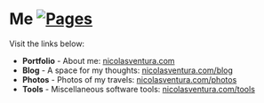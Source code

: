 # Me [![Pages](https://github.com/nicfv/Me/actions/workflows/pages.yml/badge.svg)](https://github.com/nicfv/Me/actions/workflows/pages.yml)

Visit the links below:

- **Portfolio** - About me: [nicolasventura.com](https://nicolasventura.com/)
- **Blog** - A space for my thoughts: [nicolasventura.com/blog](https://nicolasventura.com/blog/)
- **Photos** - Photos of my travels: [nicolasventura.com/photos](https://nicolasventura.com/photos/)
- **Tools** - Miscellaneous software tools: [nicolasventura.com/tools](https://nicolasventura.com/tools/)
